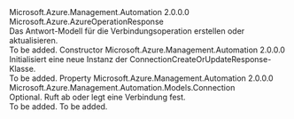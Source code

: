 <Type Name="ConnectionCreateOrUpdateResponse" FullName="Microsoft.Azure.Management.Automation.Models.ConnectionCreateOrUpdateResponse">
  <TypeSignature Language="C#" Value="public class ConnectionCreateOrUpdateResponse : Microsoft.Azure.AzureOperationResponse" />
  <TypeSignature Language="ILAsm" Value=".class public auto ansi beforefieldinit ConnectionCreateOrUpdateResponse extends Microsoft.Azure.AzureOperationResponse" />
  <TypeSignature Language="DocId" Value="T:Microsoft.Azure.Management.Automation.Models.ConnectionCreateOrUpdateResponse" />
  <TypeSignature Language="VB.NET" Value="Public Class ConnectionCreateOrUpdateResponse&#xA;Inherits AzureOperationResponse" />
  <TypeSignature Language="F#" Value="type ConnectionCreateOrUpdateResponse = class&#xA;    inherit AzureOperationResponse" />
  <AssemblyInfo>
    <AssemblyName>Microsoft.Azure.Management.Automation</AssemblyName>
    <AssemblyVersion>2.0.0.0</AssemblyVersion>
  </AssemblyInfo>
  <Base>
    <BaseTypeName>Microsoft.Azure.AzureOperationResponse</BaseTypeName>
  </Base>
  <Interfaces />
  <Docs>
    <summary>
            Das Antwort-Modell für die Verbindungsoperation erstellen oder aktualisieren.
            </summary>
    <remarks>To be added.</remarks>
  </Docs>
  <Members>
    <Member MemberName=".ctor">
      <MemberSignature Language="C#" Value="public ConnectionCreateOrUpdateResponse ();" />
      <MemberSignature Language="ILAsm" Value=".method public hidebysig specialname rtspecialname instance void .ctor() cil managed" />
      <MemberSignature Language="DocId" Value="M:Microsoft.Azure.Management.Automation.Models.ConnectionCreateOrUpdateResponse.#ctor" />
      <MemberSignature Language="VB.NET" Value="Public Sub New ()" />
      <MemberType>Constructor</MemberType>
      <AssemblyInfo>
        <AssemblyName>Microsoft.Azure.Management.Automation</AssemblyName>
        <AssemblyVersion>2.0.0.0</AssemblyVersion>
      </AssemblyInfo>
      <Parameters />
      <Docs>
        <summary>
            Initialisiert eine neue Instanz der ConnectionCreateOrUpdateResponse-Klasse.
            </summary>
        <remarks>To be added.</remarks>
      </Docs>
    </Member>
    <Member MemberName="Connection">
      <MemberSignature Language="C#" Value="public Microsoft.Azure.Management.Automation.Models.Connection Connection { get; set; }" />
      <MemberSignature Language="ILAsm" Value=".property instance class Microsoft.Azure.Management.Automation.Models.Connection Connection" />
      <MemberSignature Language="DocId" Value="P:Microsoft.Azure.Management.Automation.Models.ConnectionCreateOrUpdateResponse.Connection" />
      <MemberSignature Language="VB.NET" Value="Public Property Connection As Connection" />
      <MemberSignature Language="F#" Value="member this.Connection : Microsoft.Azure.Management.Automation.Models.Connection with get, set" Usage="Microsoft.Azure.Management.Automation.Models.ConnectionCreateOrUpdateResponse.Connection" />
      <MemberType>Property</MemberType>
      <AssemblyInfo>
        <AssemblyName>Microsoft.Azure.Management.Automation</AssemblyName>
        <AssemblyVersion>2.0.0.0</AssemblyVersion>
      </AssemblyInfo>
      <ReturnValue>
        <ReturnType>Microsoft.Azure.Management.Automation.Models.Connection</ReturnType>
      </ReturnValue>
      <Docs>
        <summary>
            Optional. Ruft ab oder legt eine Verbindung fest.
            </summary>
        <value>To be added.</value>
        <remarks>To be added.</remarks>
      </Docs>
    </Member>
  </Members>
</Type>